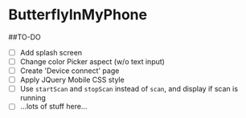 # ButterflyInMyPhone

##TO-DO
- [ ] Add splash screen
- [ ] Change color Picker aspect (w/o text input)
- [ ] Create 'Device connect' page
- [ ] Apply JQuery Mobile CSS style
- [ ] Use `startScan` and `stopScan` instead of `scan`, and display if scan is running
- [ ] ...lots of stuff here...
